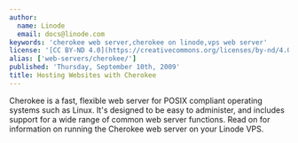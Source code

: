 ```yaml
---
author:
  name: Linode
  email: docs@linode.com
keywords: 'cherokee web server,cherokee on linode,vps web server'
license: '[CC BY-ND 4.0](https://creativecommons.org/licenses/by-nd/4.0)'
alias: ['web-servers/cherokee/']
published: 'Thursday, September 10th, 2009'
title: Hosting Websites with Cherokee
---
```


Cherokee is a fast, flexible web server for POSIX compliant operating systems such as Linux. It's designed to be easy to administer, and includes support for a wide range of common web server functions. Read on for information on running the Cherokee web server on your Linode VPS.
